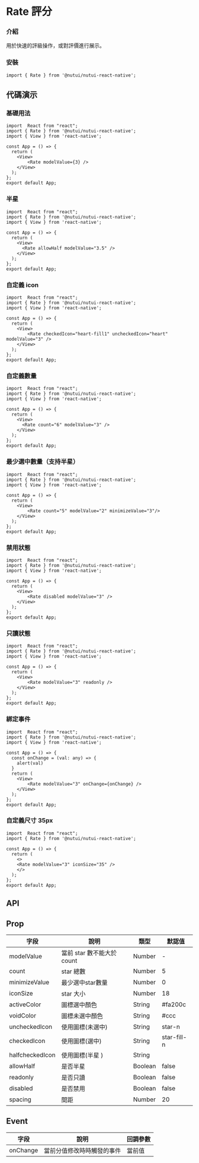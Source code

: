 #  Rate 評分

### 介紹

用於快速的評級操作，或對評價進行展示。

### 安裝

```SnackPlayer
import { Rate } from '@nutui/nutui-react-native';
```

## 代碼演示

### 基礎用法

```SnackPlayer
import  React from "react";
import { Rate } from '@nutui/nutui-react-native';
import { View } from 'react-native';

const App = () => {
  return (
    <View>
        <Rate modelValue={3} />
    </View>
  );
};
export default App;

```

### 半星

```SnackPlayer
import  React from "react";
import { Rate } from '@nutui/nutui-react-native';
import { View } from 'react-native';

const App = () => {
  return (
    <View>
      <Rate allowHalf modelValue="3.5" />
    </View>
  );
};
export default App;

```
### 自定義 icon

```SnackPlayer
import  React from "react";
import { Rate } from '@nutui/nutui-react-native';
import { View } from 'react-native';

const App = () => {
  return (
    <View>
        <Rate checkedIcon="heart-fill1" uncheckedIcon="heart" modelValue="3" />
    </View>
  );
};
export default App;

```
### 自定義數量

```SnackPlayer
import  React from "react";
import { Rate } from '@nutui/nutui-react-native';
import { View } from 'react-native';

const App = () => {
  return (
    <View>
      <Rate count="6" modelValue="3" />
    </View>
  );
};
export default App;

```
### 最少選中數量（支持半星）

```SnackPlayer
import  React from "react";
import { Rate } from '@nutui/nutui-react-native';
import { View } from 'react-native';

const App = () => {
  return (
    <View>
        <Rate count="5" modelValue="2" minimizeValue="3"/>
    </View>
  );
};
export default App;

```
### 禁用狀態

```SnackPlayer
import  React from "react";
import { Rate } from '@nutui/nutui-react-native';
import { View } from 'react-native';

const App = () => {
  return (
    <View>
        <Rate disabled modelValue="3" />
    </View>
  );
};
export default App;

```
### 只讀狀態

```SnackPlayer
import  React from "react";
import { Rate } from '@nutui/nutui-react-native';
import { View } from 'react-native';

const App = () => {
  return (
    <View>
        <Rate modelValue="3" readonly />
    </View>
  );
};
export default App;

```
### 綁定事件

```SnackPlayer
import  React from "react";
import { Rate } from '@nutui/nutui-react-native';
import { View } from 'react-native';

const App = () => {
  const onChange = (val: any) => {
    alert(val)
  }
  return (
    <View>
        <Rate modelValue="3" onChange={onChange} />
    </View>
  );
};
export default App;

```
### 自定義尺寸 35px

```SnackPlayer
import  React from "react";
import { Rate } from '@nutui/nutui-react-native';

const App = () => {
  return (
    <>
    <Rate modelValue="3" iconSize="35" />
    </>
  );
};
export default App;

```

## API

## Prop

| 字段           | 說明                                      | 類型    | 默認值      |
|----------------|-------------------------------------------|---------|-------------|
| modelValue        | 當前 star 數不能大於count | Number  | -           |
| count          | star 總數                                 | Number  | 5           |
| minimizeValue  | 最少選中star數量                          | Number  | 0           |
| iconSize      | star 大小                                 | Number  | 18          |
| activeColor   | 圖標選中顏色                              | String  | #fa200c     |
| voidColor     | 圖標未選中顏色                          | String  | #ccc        |
| uncheckedIcon | 使用圖標(未選中)                          | String  | star-n      |
| checkedIcon   | 使用圖標(選中)                           | String  | star-fill-n |
| halfcheckedIcon | 使用圖標(半星 )                       | String  |      |
| allowHalf     | 是否半星                                  | Boolean | false       |
| readonly       | 是否只讀                                 | Boolean | false       |
| disabled       | 是否禁用                                  | Boolean | false       |
| spacing        | 間距                                      | Number  | 20          |

## Event
| 字段   | 說明                       | 回調參數 |
|--------|----------------------------|----------|
| onChange | 當前分值修改時時觸發的事件 | 當前值   |
